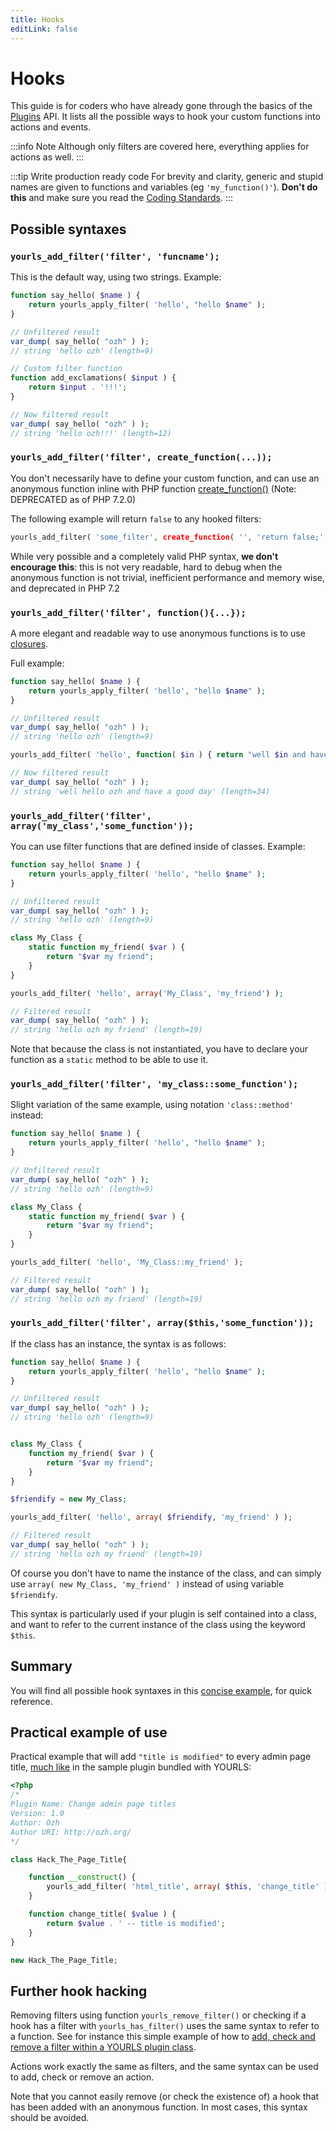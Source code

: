 ```yaml
---
title: Hooks
editLink: false
---
```


# Hooks

This guide is for coders who have already gone through the basics of the [Plugins](/development/plugins) API. It lists all the possible ways to hook your custom functions into actions and events.

:::info Note
Although only filters are covered here, everything applies for actions as well.
:::

:::tip Write production ready code
For brevity and clarity, generic and stupid names are given to functions and variables (eg `'my_function()'`). **Don't do this** and make sure you read the [Coding Standards](/development/coding-standards).
:::


## Possible syntaxes

### `yourls_add_filter('filter', 'funcname');`

This is the default way, using two strings. Example:
```php
function say_hello( $name ) {
    return yourls_apply_filter( 'hello', "hello $name" );
}

// Unfiltered result
var_dump( say_hello( "ozh" ) );
// string 'hello ozh' (length=9)

// Custom filter function
function add_exclamations( $input ) {
    return $input . '!!!';
}

// Now filtered result
var_dump( say_hello( "ozh" ) );
// string 'hello ozh!!!' (length=12)
```

### `yourls_add_filter('filter', create_function(...));`

You don't necessarily have to define your custom function, and can use an anonymous function inline with PHP function [create_function()](https://php.net/create_function) (Note: DEPRECATED as of PHP 7.2.0)

The following example will return `false` to any hooked filters:
```php
yourls_add_filter( 'some_filter', create_function( '', 'return false;' ) );
```

While very possible and a completely valid PHP syntax, **we don't encourage this**: this is not very readable, hard to debug when the anonymous function is not trivial, inefficient performance and memory wise, and deprecated in PHP 7.2

### `yourls_add_filter('filter', function(){...});`

A more elegant and readable way to use anonymous functions is to use [closures](https://php.net/manual/en/functions.anonymous.php).

Full example:
```php
function say_hello( $name ) {
    return yourls_apply_filter( 'hello', "hello $name" );
}

// Unfiltered result
var_dump( say_hello( "ozh" ) );
// string 'hello ozh' (length=9)

yourls_add_filter( 'hello', function( $in ) { return "well $in and have a good day"; } );

// Now filtered result
var_dump( say_hello( "ozh" ) );
// string 'well hello ozh and have a good day' (length=34)
```

### `yourls_add_filter('filter', array('my_class','some_function'));`

You can use filter functions that are defined inside of classes. Example:
```php
function say_hello( $name ) {
    return yourls_apply_filter( 'hello', "hello $name" );
}

// Unfiltered result
var_dump( say_hello( "ozh" ) );
// string 'hello ozh' (length=9)

class My_Class {
    static function my_friend( $var ) {
        return "$var my friend";
    }
}

yourls_add_filter( 'hello', array('My_Class', 'my_friend') );

// Filtered result
var_dump( say_hello( "ozh" ) );
// string 'hello ozh my friend' (length=19)
```

Note that because the class is not instantiated, you have to declare your function as a  `static` method to be able to use it.

### `yourls_add_filter('filter', 'my_class::some_function');`

Slight variation of the same example, using notation `'class::method'` instead:
```php
function say_hello( $name ) {
    return yourls_apply_filter( 'hello', "hello $name" );
}

// Unfiltered result
var_dump( say_hello( "ozh" ) );
// string 'hello ozh' (length=9)

class My_Class {
    static function my_friend( $var ) {
        return "$var my friend";
    }
}

yourls_add_filter( 'hello', 'My_Class::my_friend' );

// Filtered result
var_dump( say_hello( "ozh" ) );
// string 'hello ozh my friend' (length=19)
```

### `yourls_add_filter('filter', array($this,'some_function'));`

If the class has an instance, the syntax is as follows:
```php
function say_hello( $name ) {
    return yourls_apply_filter( 'hello', "hello $name" );
}

// Unfiltered result
var_dump( say_hello( "ozh" ) );
// string 'hello ozh' (length=9)


class My_Class {
    function my_friend( $var ) {
        return "$var my friend";
    }
}

$friendify = new My_Class;

yourls_add_filter( 'hello', array( $friendify, 'my_friend' ) );

// Filtered result
var_dump( say_hello( "ozh" ) );
// string 'hello ozh my friend' (length=19)
```

Of course you don't have to name the instance of the class, and can simply use `array( new My_Class, 'my_friend' )` instead of using variable `$friendify`.

This syntax is particularly used if your plugin is self contained into a class, and want to refer to the current instance of the class using the keyword `$this`.

## Summary

You will find all possible hook syntaxes in this [concise example](https://gist.github.com/ozh/bf5a3c6e03f0fef89d849cb76fae49d3), for quick reference.

## Practical example of use

Practical example that will add `"title is modified"` to every admin page title, [much like](https://github.com/YOURLS/YOURLS/blob/1.7/user/plugins/sample-plugin/plugin.php#L51:L60) in the sample plugin bundled with YOURLS:
```php
<?php
/*
Plugin Name: Change admin page titles
Version: 1.0
Author: Ozh
Author URI: http://ozh.org/
*/

class Hack_The_Page_Title{

    function __construct() {
        yourls_add_filter( 'html_title', array( $this, 'change_title' ) );
    }

    function change_title( $value ) {
        return $value . ' -- title is modified';
    }
}

new Hack_The_Page_Title;
```

## Further hook hacking

Removing filters using function `yourls_remove_filter()` or checking if a hook has a filter with `yourls_has_filter()` uses the same syntax to refer to a function. See for instance this simple example of how to [add, check and remove a filter within a YOURLS plugin class](https://gist.github.com/ozh/988a49419d4b34c431ad).

Actions work exactly the same as filters, and the same syntax can be used to add, check or remove an action.

Note that you cannot easily remove (or check the existence of) a hook that has been added with an anonymous function. In most cases, this syntax should be avoided.

